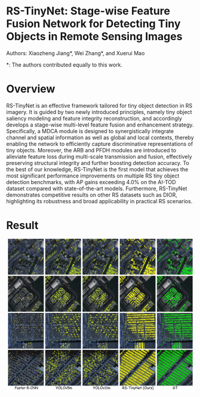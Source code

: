 # RS-TinyNet: Stage-wise Feature Fusion Network for Detecting Tiny Objects in Remote Sensing Images
Authors: Xiaozheng Jiang*, Wei Zhang*,  and Xuerui Mao

*:  The authors contributed equally to this work.

# Overview
RS-TinyNet is an effective framework tailored for tiny object detection in RS imagery. It is guided by two newly introduced principles, namely tiny object saliency modeling and feature integrity reconstruction, and accordingly develops a stage-wise multi-level feature fusion and enhancement strategy. Specifically, a MDCA module is designed to synergistically integrate channel and spatial information as well as global and local contexts, thereby enabling the network to efficiently capture discriminative representations of tiny objects. Moreover, the ARB and PFDH modules are introduced to alleviate feature loss during multi-scale transmission and fusion, effectively preserving structural integrity and further boosting detection accuracy. To the best of our knowledge, RS-TinyNet is the first model that achieves the most significant performance improvements on multiple RS tiny object detection benchmarks, with AP gains exceeding 4.0% on the AI-TOD dataset compared with state-of-the-art models. Furthermore, RS-TinyNet demonstrates competitive results on other RS datasets such as DIOR, highlighting its robustness and broad applicability in practical RS scenarios.

# Result
![Visualization of detection results on the AI-TOD dataset.](Result/AI-TOD.jpg)
